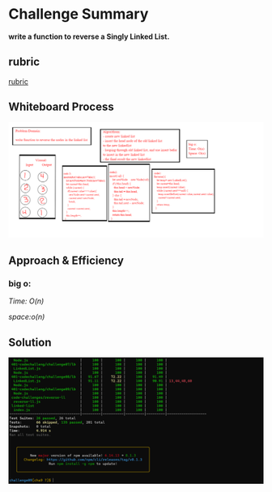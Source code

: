 # Challenge Summary

**write a function to reverse a Singly Linked List.**

## rubric 
 [rubric](https://docs.google.com/spreadsheets/d/1s35GoN4fOuWe-inQGPR7lkPlKcPQH78rylLf73_rDqg/edit#gid=1448977519)
## Whiteboard Process
<!-- Embedded whiteboard image -->
![whiteboard](./cha99.jpg)

## Approach & Efficiency
<!-- What approach did you take? Why? What is the Big O space/time for this approach? -->
 ### big o:
 *Time: O(n)*
 
 *space:o(n)*

## Solution
<!-- Show how to run your code, and examples of it in action -->
![test](./testchallenge9.PNG)